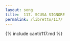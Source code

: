 ```yaml
---
layout: song
title:  117. SCUSA SIGNORE
permalink: /libretto/117/
---
```

{% include canti/117.md %}   